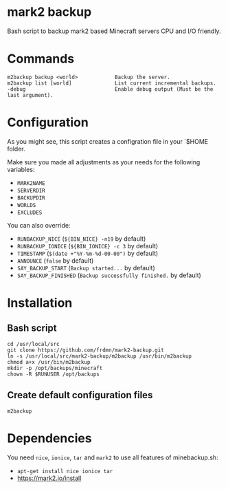 mark2 backup
============

Bash script to backup mark2 based Minecraft servers CPU and I/O friendly.

# Commands

    m2backup backup <world>            Backup the server.
    m2backup list [world]              List current incremental backups.
    -debug                             Enable debug output (Must be the last argument).

# Configuration

As you might see, this script creates a configration file in your `$HOME folder.  

Make sure you made all adjustments as your needs for the following variables:

* `MARK2NAME`
* `SERVERDIR`
* `BACKUPDIR`
* `WORLDS`
* `EXCLUDES`

You can also override:

* `RUNBACKUP_NICE` (`${BIN_NICE} -n19` by default)
* `RUNBACKUP_IONICE` (`${BIN_IONICE} -c 3` by default)
* `TIMESTAMP` (`$(date +"%Y-%m-%d-00-00")` by default)
* `ANNOUNCE` (`false` by default)
* `SAY_BACKUP_START` (`Backup started...` by default)
* `SAY_BACKUP_FINISHED` (`Backup successfully finished.` by default)

# Installation

## Bash script

    cd /usr/local/src
    git clone https://github.com/frdmn/mark2-backup.git
    ln -s /usr/local/src/mark2-backup/m2backup /usr/bin/m2backup
    chmod a+x /usr/bin/m2backup
    mkdir -p /opt/backups/minecraft
    chown -R $RUNUSER /opt/backups

## Create default configuration files

	m2backup

# Dependencies

You need `nice`, `ionice`, `tar` and `mark2` to use all features of minebackup.sh:

* `apt-get install nice ionice tar`
* https://mark2.io/install
